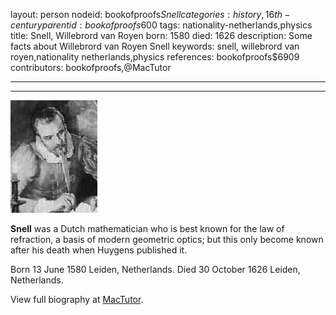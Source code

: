 layout: person
nodeid: bookofproofs$Snell
categories: history,16th-century
parentid: bookofproofs$600
tags: nationality-netherlands,physics
title: Snell, Willebrord van Royen
born: 1580
died: 1626
description: Some facts about Willebrord van Royen Snell
keywords: snell, willebrord van royen,nationality netherlands,physics
references: bookofproofs$6909
contributors: bookofproofs,@MacTutor

---


---

![Snell.jpg](https://github.com/bookofproofs/bookofproofs.github.io/blob/main/_sources/_assets/images/portraits/Snell.jpg?raw=true)

**Snell** was a Dutch mathematician who is best known for the law of refraction, a basis of modern geometric optics; but this only become known after his death when Huygens published it.

Born 13 June 1580 Leiden, Netherlands. Died 30 October 1626 Leiden, Netherlands.


View full biography at [MacTutor](https://mathshistory.st-andrews.ac.uk/Biographies/Snell/).